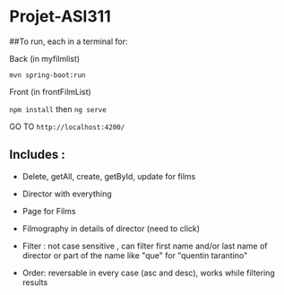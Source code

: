 # Projet-ASI311

##To run, each in a terminal for:

Back (in myfilmlist)

`mvn spring-boot:run`

 Front (in frontFilmList)
 
`npm install` then 
`ng serve`

GO TO `http://localhost:4200/`

## Includes :
+ Delete, getAll, create, getById, update for films

+ Director with everything

+ Page for Films

+ Filmography in details of director (need to click)

+ Filter : not case sensitive , can filter first name and/or last name of director or part of the name like "que" for "quentin tarantino"

+ Order: reversable in every case (asc and desc), works while filtering results
